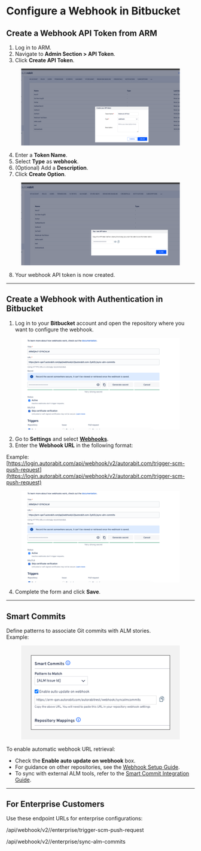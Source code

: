 # Configure a Webhook in Bitbucket

## Create a Webhook API Token from ARM

1. Log in to ARM.
2. Navigate to **Admin Section > API Token**.
3. Click **Create API Token**.

<figure><img src="../../../../.gitbook/assets/image (980).png" alt="API Token creation screen in ARM"><figcaption></figcaption></figure>

4. Enter a **Token Name**.
5. Select **Type** as **webhook**.
6. (Optional) Add a **Description**.
7. Click **Create Option**.

<figure><img src="../../../../.gitbook/assets/image (981).png" alt="Webhook token configuration form in ARM"><figcaption></figcaption></figure>

8. Your webhook API token is now created.

***

## Create a Webhook with Authentication in Bitbucket

1. Log in to your **Bitbucket** account and open the repository where you want to configure the webhook.

<figure><img src="../../../../.gitbook/assets/image (982).png" alt="Bitbucket repository interface with Webhook option" width="563"><figcaption></figcaption></figure>

2. Go to **Settings** and select [**Webhooks**](https://knowledgebase.autorabit.com/product-guides/codescan/codescan-integration/webhooks).
3. Enter the **Webhook URL** in the following format:

Example:\
[https://login.autorabit.com/api/webhook/v2/autorabit.com/trigger-scm-push-request](https://login.autorabit.com/api/webhook/v2/autorabit.com/trigger-scm-push-request)

<figure><img src="../../../../.gitbook/assets/image (983).png" alt="Webhook URL configuration in Bitbucket settings" width="563"><figcaption></figcaption></figure>

4. Complete the form and click **Save**.

***

## Smart Commits

Define patterns to associate Git commits with ALM stories.\
Example:

<figure><img src="../../../../.gitbook/assets/image (984).png" alt="Smart commit example and configuration interface" width="563"><figcaption></figcaption></figure>

To enable automatic webhook URL retrieval:

* Check the **Enable auto update on webhook** box.
* For guidance on other repositories, see the [Webhook Setup Guide](file://product-guides/arm/arm-features/webhooks).
* To sync with external ALM tools, refer to the [Smart Commit Integration Guide](file://product-guides/arm/arm-features/version-control/introduction-to-version-control/version-control-repositories-summary).

***

## For Enterprise Customers

Use these endpoint URLs for enterprise configurations:

/api/webhook/v2//enterprise/trigger-scm-push-request

/api/webhook/v2//enterprise/sync-alm-commits
